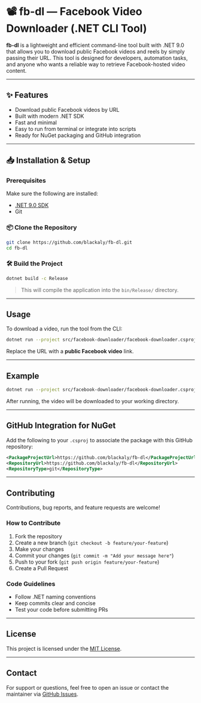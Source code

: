 # 📽️ fb-dl — Facebook Video Downloader (.NET CLI Tool)

**fb-dl** is a lightweight and efficient command-line tool built with .NET 9.0 that allows you to download public Facebook videos and reels by simply passing their URL. This tool is designed for developers, automation tasks, and anyone who wants a reliable way to retrieve Facebook-hosted video content.

---

## ✨ Features

- Download public Facebook videos by URL
- Built with modern .NET SDK 
- Fast and minimal 
- Easy to run from terminal or integrate into scripts 
- Ready for NuGet packaging and GitHub integration 

---

## 📥 Installation & Setup

### Prerequisites

Make sure the following are installed:

- [.NET 9.0 SDK](https://dotnet.microsoft.com/download/dotnet)
- Git

### 📦 Clone the Repository

```bash
git clone https://github.com/blackaly/fb-dl.git
cd fb-dl
```

### 🛠️ Build the Project

```bash
dotnet build -c Release
```

> This will compile the application into the `bin/Release/` directory.

---

## Usage

To download a video, run the tool from the CLI:

```bash
dotnet run --project src/facebook-downloader/facebook-downloader.csproj -- https://www.facebook.com/watch/?v=YOUR_VIDEO_ID
```

Replace the URL with a **public Facebook video** link.

---

## Example

```bash
dotnet run --project src/facebook-downloader/facebook-downloader.csproj -- https://www.facebook.com/watch/?v=123456789012345
```

After running, the video will be downloaded to your working directory.

---

## GitHub Integration for NuGet

Add the following to your `.csproj` to associate the package with this GitHub repository:

```xml
<PackageProjectUrl>https://github.com/blackaly/fb-dl</PackageProjectUrl>
<RepositoryUrl>https://github.com/blackaly/fb-dl</RepositoryUrl>
<RepositoryType>git</RepositoryType>
```

---

## Contributing

Contributions, bug reports, and feature requests are welcome!

### How to Contribute

1. Fork the repository
2. Create a new branch (`git checkout -b feature/your-feature`)
3. Make your changes
4. Commit your changes (`git commit -m "Add your message here"`)
5. Push to your fork (`git push origin feature/your-feature`)
6. Create a Pull Request

### Code Guidelines

- Follow .NET naming conventions
- Keep commits clear and concise
- Test your code before submitting PRs

---

## License

This project is licensed under the [MIT License](LICENSE).

---

## Contact

For support or questions, feel free to open an issue or contact the maintainer via [GitHub Issues](https://github.com/blackaly/fb-dl/issues).
